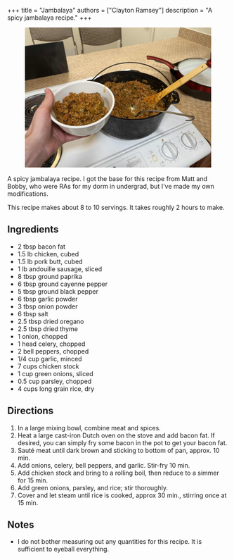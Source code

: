 +++
title = "Jambalaya"
authors = ["Clayton Ramsey"]
description = "A spicy jambalaya recipe."
+++

<figure>

![](jambalaya.jpg)

</figure>

A spicy jambalaya recipe. I got the base for this recipe from Matt and
Bobby, who were RAs for my dorm in undergrad, but I've made my own
modifications.

This recipe makes about 8 to 10 servings. It takes roughly 2 hours to
make.

## Ingredients

- 2 tbsp bacon fat
- 1.5 lb chicken, cubed
- 1.5 lb pork butt, cubed
- 1 lb andouille sausage, sliced
- 8 tbsp ground paprika
- 6 tbsp ground cayenne pepper
- 5 tbsp ground black pepper
- 6 tbsp garlic powder
- 3 tbsp onion powder
- 6 tbsp salt
- 2.5 tbsp dried oregano
- 2.5 tbsp dried thyme
- 1 onion, chopped
- 1 head celery, chopped
- 2 bell peppers, chopped
- 1/4 cup garlic, minced
- 7 cups chicken stock
- 1 cup green onions, sliced
- 0.5 cup parsley, chopped
- 4 cups long grain rice, dry

## Directions

1.  In a large mixing bowl, combine meat and spices.
2.  Heat a large cast-iron Dutch oven on the stove and add bacon fat. If
    desired, you can simply fry some bacon in the pot to get your bacon
    fat.
3.  Sauté meat until dark brown and sticking to bottom of pan, approx.
    10 min.
4.  Add onions, celery, bell peppers, and garlic. Stir-fry 10 min.
5.  Add chicken stock and bring to a rolling boil, then reduce to a
    simmer for 15 min.
6.  Add green onions, parsley, and rice; stir thoroughly.
7.  Cover and let steam until rice is cooked, approx 30 min., stirring
    once at 15 min.

## Notes

- I do not bother measuring out any quantities for this recipe.
  It is sufficient to eyeball everything.
